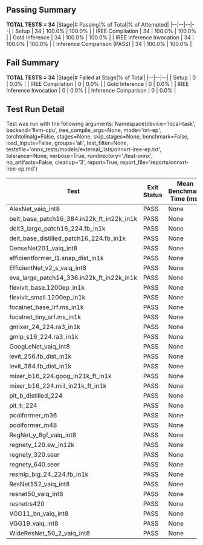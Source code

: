 ## Passing Summary

**TOTAL TESTS = 34**
|Stage|# Passing|% of Total|% of Attempted|
|--|--|--|--|
| Setup | 34 | 100.0% | 100.0% |
| IREE Compilation | 34 | 100.0% | 100.0% |
| Gold Inference | 34 | 100.0% | 100.0% |
| IREE Inference Invocation | 34 | 100.0% | 100.0% |
| Inference Comparison (PASS) | 34 | 100.0% | 100.0% |
## Fail Summary

**TOTAL TESTS = 34**
|Stage|# Failed at Stage|% of Total|
|--|--|--|
| Setup | 0 | 0.0% |
| IREE Compilation | 0 | 0.0% |
| Gold Inference | 0 | 0.0% |
| IREE Inference Invocation | 0 | 0.0% |
| Inference Comparison | 0 | 0.0% |
## Test Run Detail
Test was run with the following arguments:
Namespace(device='local-task', backend='llvm-cpu', iree_compile_args=None, mode='ort-ep', torchtolinalg=False, stages=None, skip_stages=None, benchmark=False, load_inputs=False, groups='all', test_filter=None, testsfile='onnx_tests/models/external_lists/onnxrt-iree-ep.txt', tolerance=None, verbose=True, rundirectory='./test-onnx', no_artifacts=False, cleanup='3', report=True, report_file='reports/onnxrt-iree-ep.md')

| Test | Exit Status | Mean Benchmark Time (ms) | Notes |
|--|--|--|--|
| AlexNet_vaiq_int8 | PASS | None | |
| beit_base_patch16_384.in22k_ft_in22k_in1k | PASS | None | |
| deit3_large_patch16_224.fb_in1k | PASS | None | |
| deit_base_distilled_patch16_224.fb_in1k | PASS | None | |
| DenseNet201_vaiq_int8 | PASS | None | |
| efficientformer_l1.snap_dist_in1k | PASS | None | |
| EfficientNet_v2_s_vaiq_int8 | PASS | None | |
| eva_large_patch14_336.in22k_ft_in22k_in1k | PASS | None | |
| flexivit_base.1200ep_in1k | PASS | None | |
| flexivit_small.1200ep_in1k | PASS | None | |
| focalnet_base_lrf.ms_in1k | PASS | None | |
| focalnet_tiny_srf.ms_in1k | PASS | None | |
| gmixer_24_224.ra3_in1k | PASS | None | |
| gmlp_s16_224.ra3_in1k | PASS | None | |
| GoogLeNet_vaiq_int8 | PASS | None | |
| levit_256.fb_dist_in1k | PASS | None | |
| levit_384.fb_dist_in1k | PASS | None | |
| mixer_b16_224.goog_in21k_ft_in1k | PASS | None | |
| mixer_b16_224.miil_in21k_ft_in1k | PASS | None | |
| pit_b_distilled_224 | PASS | None | |
| pit_ti_224 | PASS | None | |
| poolformer_m36 | PASS | None | |
| poolformer_m48 | PASS | None | |
| RegNet_y_8gf_vaiq_int8 | PASS | None | |
| regnety_120.sw_in12k | PASS | None | |
| regnety_320.seer | PASS | None | |
| regnety_640.seer | PASS | None | |
| resmlp_big_24_224.fb_in1k | PASS | None | |
| ResNet152_vaiq_int8 | PASS | None | |
| resnet50_vaiq_int8 | PASS | None | |
| resnetrs420 | PASS | None | |
| VGG11_bn_vaiq_int8 | PASS | None | |
| VGG19_vaiq_int8 | PASS | None | |
| WideResNet_50_2_vaiq_int8 | PASS | None | |
